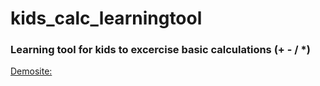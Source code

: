 # kids_calc_learningtool

### Learning tool  for kids to excercise basic calculations (+ - / *)


[Demosite:](rob76xxx.github.io) 
